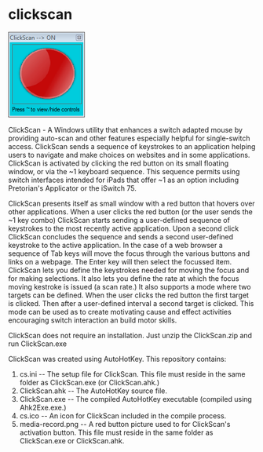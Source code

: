 # clickscan
![ClickScan Run Window with Red Button](https://github.com/jamjolu/clickscan/blob/master/clickScanOn.png)

ClickScan - A Windows utility that enhances a switch adapted mouse by providing auto-scan and other features especially helpful for single-switch access. ClickScan sends a sequence of keystrokes to an application helping users to navigate and make choices on websites and in some applications. ClickScan is activated by clicking the red button on its small floating window, or via the ~1 keyboard sequence. This sequence permits using switch interfaces intended for iPads that offer ~1 as an option including Pretorian's Applicator or the iSwitch 75.

ClickScan presents itself as small window with a red button that hovers over other applications. When a user clicks the red button (or the user sends the ~1 key combo) 
ClickScan starts sending a user-defined sequence of keystrokes to the most recently active application. Upon a second click ClickScan concludes the sequence and sends a second user-defined keystroke to the active application. In the case of a web browser a sequence of Tab keys will move the focus through the various buttons and links on a webpage. The Enter key will then select the focussed item. ClickScan lets you define the keystrokes needed for moving the focus and for making selections. It also lets you define the rate at which the focus moving kestroke is issued (a scan rate.) It also supports a mode where two targets can be defined. When the user clicks the red button the first target is clicked. Then after a user-defined interval a second target is clicked. This mode can be used as to create motivating cause and effect activities encouraging switch interaction an build motor skills.

ClickScan does not require an installation. Just unzip the ClickScan.zip and run ClickScan.exe

ClickScan was created using AutoHotKey. This repository contains:
1. cs.ini -- The setup file for ClickScan. This file must reside in the same folder as ClickScan.exe (or ClickScan.ahk.)
2. ClickScan.ahk -- The AutoHotKey source file.
3. ClickScan.exe -- The compiled AutoHotKey executable (compiled using Ahk2Exe.exe.)
4. cs.ico -- An icon for ClickScan included in the compile process.
5. media-record.png -- A red button picture used to for ClickScan's activation button. This file must reside in the same folder as ClickScan.exe or ClickScan.ahk.
